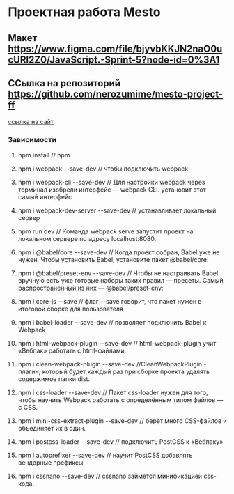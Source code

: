 # Проектная работа Mesto
## Макет https://www.figma.com/file/bjyvbKKJN2naO0ucURl2Z0/JavaScript.-Sprint-5?node-id=0%3A1
## ССылка на репозиторий https://github.com/nerozumime/mesto-project-ff
[ссылка на сайт](https://nerozumime.github.io/mesto-project-ff/)


### Зависимости

1. npm install // npm 

2. npm i webpack --save-dev // чтобы подключить webpack 
3. npm i webpack-cli --save-dev // Для настройки webpack через терминал изобрели интерфейс — webpack CLI.  установит этот самый интерфейс 
4. npm i webpack-dev-server --save-dev // устанавливает локальный сервер 
5. npm run dev // Команда webpack serve запустит проект на локальном сервере по адресу localhost:8080. 

6. npm i @babel/core --save-dev // Когда проект собран, Babel уже не нужен. Чтобы установить Babel, установите пакет @babel/core:
7. npm i @babel/preset-env --save-dev // Чтобы не настраивать Babel вручную есть уже готовые наборы таких правил — пресеты. Самый распространённый из них — @babel/preset-env:
8. npm i core-js --save // флаг --save говорит, что пакет нужен в итоговой сборке для пользователя
9. npm i babel-loader --save-dev //  позволяет подключить Babel к Webpack

10. npm i html-webpack-plugin --save-dev // html-webpack-plugin учит «Вебпак» работать с html-файлами.
11. npm i clean-webpack-plugin --save-dev //CleanWebpackPlugin - плагин, который будет каждый раз при сборке проекта удалять содержимое папки dist.

12. npm i css-loader --save-dev // Пакет css-loader нужен для того, чтобы научить Webpack работать с определённым типом файлов — с CSS.
13. npm i mini-css-extract-plugin --save-dev // берёт много CSS-файлов и объединяет их в один.

14. npm i postcss-loader --save-dev // подключить PostCSS к «Вебпаку»
15. npm i autoprefixer --save-dev //  научит PostCSS добавлять вендорные префиксы
16. npm i cssnano --save-dev // cssnano займётся минификацией css-кода.

